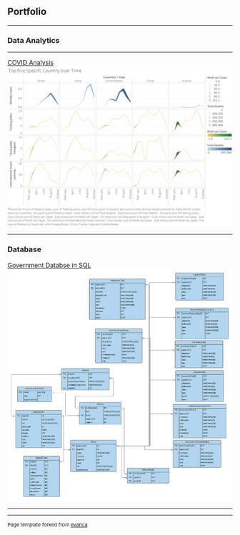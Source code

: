 ## Portfolio

---

### Data Analytics



---
[COVID Analysis](/covid_page)
<img src="images/TopFiveOverTime.PNG?raw=true"/>

---

### Database

[Government Databse in SQL](/SQL_page)
<img src="images/executiveBranch.png?raw=true"/>

---




---
<p style="font-size:11px">Page template forked from <a href="https://github.com/evanca/quick-portfolio">evanca</a></p>
<!-- Remove above link if you don't want to attibute -->
